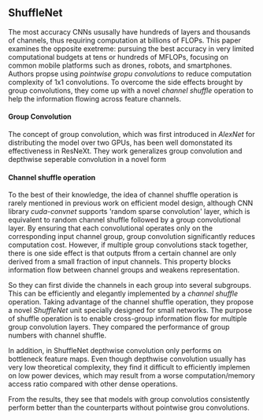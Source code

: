 ## ShuffleNet

The most accuracy CNNs ususally have hundreds of layers and thousands of channels, thus requiring computation at billions of FLOPs. This paper examines the opposite exetreme: pursuing the best accuracy in very limited computational budgets at tens or hundreds of MFLOPs, focusing on common mobile platforms such as drones, robots, and smartphones. Authors propse using _pointwise gropu convolutions_ to reduce computation complexity of 1x1 convolutions. To overcome the side effects brought by group convolutions, they come up with a novel _channel shuffle_ operation to help the information flowing across feature channels. 

#### Group Convolution

The concept of group convolution, which was first introduced in _AlexNet_ for distributing the model over two GPUs, has been well domonstated its effectiveness in ResNeXt. They work generalizes group convolution and depthwise seperable convolution in a novel form

#### Channel shuffle operation

To the best of their knowledge, the idea of channel shuffle operation is rarely mentioned in previous work on efficient model design, although CNN library _cuda-convnet_  supports 'random sparse convolution' layer, which is equivalent to random channel shuffle followed by a group convolutional layer. By ensuring that each convolutional operates only on the corresponding input channel group, group convolution significantly reduces computation cost. However, if multiple group convolutions stack together, there is one side effect is that outputs ffrom a certain channel are only derived from a small fraction of input channels. This property blocks information flow between channel groups and weakens representation. 

So they can first divide the channels in each group into several subgroups. This can be efficiently and elegantly implemented by a _channel shuffle_ operation. Taking advantage of the channel shuffle operation, they propose a novel _ShuffleNet_ unit specially designed for small networks. The purpose of shuffle operation is to enable cross-group information flow for multiple group convolution layers. They compared the performance of group numbers with channel shuffle.

In addition, in ShuffleNet depthwise convolution only performs on bottleneck feature maps. Even though depthwise convolution usually has very low theoretical complexity, they find it difficult to efficiently implemen on low power devices, which may result from a worse computation/memory access ratio compared with other dense operations.

From the results, they see that models with group convolutios consistently perform better than the counterparts without pointwise grou convolutions.
